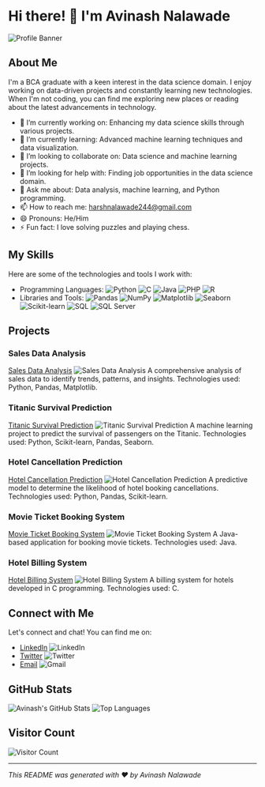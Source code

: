 # Hi there! 👋 I'm Avinash Nalawade

![Profile Banner]([path_to_your_image](https://raw.githubusercontent.com/MicaelliMedeiros/micaellimedeiros/master/image/computer-illustration.png))

## About Me
I'm a BCA graduate with a keen interest in the data science domain. I enjoy working on data-driven projects and constantly learning new technologies. When I'm not coding, you can find me exploring new places or reading about the latest advancements in technology.

- 🔭 I’m currently working on: Enhancing my data science skills through various projects.
- 🌱 I’m currently learning: Advanced machine learning techniques and data visualization.
- 👯 I’m looking to collaborate on: Data science and machine learning projects.
- 🤔 I’m looking for help with: Finding job opportunities in the data science domain.
- 💬 Ask me about: Data analysis, machine learning, and Python programming.
- 📫 How to reach me: harshnalawade244@gmail.com
- 😄 Pronouns: He/Him
- ⚡ Fun fact: I love solving puzzles and playing chess.

## My Skills
Here are some of the technologies and tools I work with:

- Programming Languages: ![Python](https://img.shields.io/badge/-Python-3776AB?style=flat-square&logo=python&logoColor=white) ![C](https://img.shields.io/badge/-C-A8B9CC?style=flat-square&logo=c&logoColor=white) ![Java](https://img.shields.io/badge/-Java-007396?style=flat-square&logo=java&logoColor=white) ![PHP](https://img.shields.io/badge/-PHP-777BB4?style=flat-square&logo=php&logoColor=white) ![R](https://img.shields.io/badge/-R-276DC3?style=flat-square&logo=r&logoColor=white)
- Libraries and Tools: ![Pandas](https://img.shields.io/badge/-Pandas-150458?style=flat-square&logo=pandas&logoColor=white) ![NumPy](https://img.shields.io/badge/-NumPy-013243?style=flat-square&logo=numpy&logoColor=white) ![Matplotlib](https://img.shields.io/badge/-Matplotlib-000000?style=flat-square&logo=plotly&logoColor=white) ![Seaborn](https://img.shields.io/badge/-Seaborn-3776AB?style=flat-square&logo=python&logoColor=white) ![Scikit-learn](https://img.shields.io/badge/-Scikit--learn-F7931E?style=flat-square&logo=scikit-learn&logoColor=white) ![SQL](https://img.shields.io/badge/-SQL-4479A1?style=flat-square&logo=sql&logoColor=white) ![SQL Server](https://img.shields.io/badge/-SQL_Server-CC2927?style=flat-square&logo=microsoft-sql-server&logoColor=white)

## Projects
### Sales Data Analysis
[Sales Data Analysis](link_to_project)
![Sales Data Analysis](path_to_project_image)
A comprehensive analysis of sales data to identify trends, patterns, and insights. Technologies used: Python, Pandas, Matplotlib.

### Titanic Survival Prediction
[Titanic Survival Prediction](link_to_project)
![Titanic Survival Prediction](path_to_project_image)
A machine learning project to predict the survival of passengers on the Titanic. Technologies used: Python, Scikit-learn, Pandas, Seaborn.

### Hotel Cancellation Prediction
[Hotel Cancellation Prediction](link_to_project)
![Hotel Cancellation Prediction](path_to_project_image)
A predictive model to determine the likelihood of hotel booking cancellations. Technologies used: Python, Pandas, Scikit-learn.

### Movie Ticket Booking System
[Movie Ticket Booking System](link_to_project)
![Movie Ticket Booking System](path_to_project_image)
A Java-based application for booking movie tickets. Technologies used: Java.

### Hotel Billing System
[Hotel Billing System](link_to_project)
![Hotel Billing System](path_to_project_image)
A billing system for hotels developed in C programming. Technologies used: C.

## Connect with Me
Let's connect and chat! You can find me on:

- [LinkedIn](link_to_linkedin) ![LinkedIn](https://img.shields.io/badge/-LinkedIn-0077B5?style=flat-square&logo=linkedin&logoColor=white)
- [Twitter](link_to_twitter) ![Twitter](https://img.shields.io/badge/-Twitter-1DA1F2?style=flat-square&logo=twitter&logoColor=white)
- [Email](mailto:harshnalawade244@gmail.com) ![Gmail](https://img.shields.io/badge/-Gmail-D14836?style=flat-square&logo=gmail&logoColor=white)

## GitHub Stats
![Avinash's GitHub Stats](https://github-readme-stats.vercel.app/api?username=your_github_username&show_icons=true&theme=radical)
![Top Languages](https://github-readme-stats.vercel.app/api/top-langs/?username=your_github_username&layout=compact&theme=radical)

## Visitor Count
![Visitor Count](https://profile-counter.glitch.me/your_github_username/count.svg)

---

*This README was generated with ❤️ by Avinash Nalawade*
